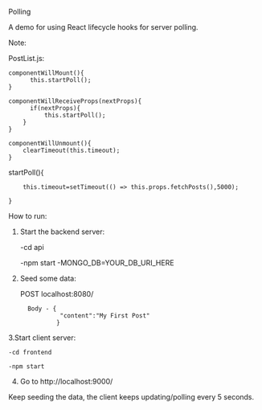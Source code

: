 Polling

A demo for using React lifecycle hooks for server polling.

Note:

PostList.js:


	componentWillMount(){
		  this.startPoll();
	}

	componentWillReceiveProps(nextProps){
		  if(nextProps){
			  this.startPoll();
		}
	}

	componentWillUnmount(){
        clearTimeout(this.timeout);
    }
    
   startPoll(){
   
		this.timeout=setTimeout(() => this.props.fetchPosts(),5000);
    
	}  


How to run:

1. Start the backend server:

    -cd api
    
    -npm start -MONGO_DB=YOUR_DB_URI_HERE         
    
2. Seed some data:

    POST localhost:8080/
    
         Body - {
                  "content":"My First Post"
                 }  


3.Start client server:

    -cd frontend
    
    -npm start
    
4. Go to http://localhost:9000/ 

Keep seeding the data, the client keeps updating/polling every 5 seconds.
